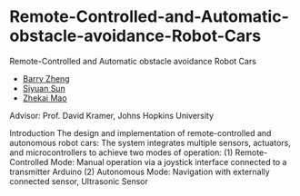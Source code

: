 # Remote-Controlled-and-Automatic-obstacle-avoidance-Robot-Cars
Remote-Controlled and Automatic obstacle avoidance Robot Cars

- [Barry Zheng](https://github.com/wxzheng25)
- [Siyuan Sun]()
- [Zhekai Mao]()

Advisor: Prof. David Kramer, Johns Hopkins University

Introduction
  The design and implementation of remote-controlled and autonomous robot cars: The system integrates multiple sensors, actuators, and microcontrollers to achieve two modes of operation:
     (1) Remote-Controlled Mode: Manual operation via a joystick interface connected to a transmitter Arduino
     (2) Autonomous Mode: Navigation with externally connected sensor, Ultrasonic Sensor

